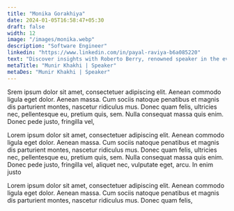 ```yaml
---
title: "Monika Gorakhiya"
date: 2024-01-05T16:58:47+05:30
draft: false
width: 12
image: "/images/monika.webp"
description: "Software Engineer"
linkedin: "https://www.linkedin.com/in/payal-raviya-b6a085220"
text: "Discover insights with Roberto Berry, renowned speaker in the events industry. Join us at Eventchamp for an unforgettable experience."
metaTitle: "Munir Khakhi | Speaker"
metaDes: "Munir Khakhi | Speaker"
---
```



Srem ipsum dolor sit amet, consectetuer adipiscing elit. Aenean
commodo ligula eget dolor. Aenean massa. Cum sociis natoque penatibus
et magnis dis parturient montes, nascetur ridiculus mus. Donec quam
felis, ultricies nec, pellentesque eu, pretium quis, sem. Nulla
consequat massa quis enim. Donec pede justo, fringilla vel,
       
        
Lorem ipsum dolor sit amet, consectetuer adipiscing elit. Aenean
commodo ligula eget dolor. Aenean massa. Cum sociis natoque penatibus
et magnis dis parturient montes, nascetur ridiculus mus. Donec quam
felis, ultricies nec, pellentesque eu, pretium quis, sem. Nulla
consequat massa quis enim. Donec pede justo, fringilla vel, aliquet
nec, vulputate eget, arcu. In enim justo
       
        
Lorem ipsum dolor sit amet, consectetuer adipiscing elit. Aenean
commodo ligula eget dolor. Aenean massa. Cum sociis natoque penatibus
et magnis dis parturient montes, nascetur ridiculus mus. Donec quam
felis,
       